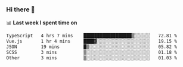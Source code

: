 ### Hi there 👋

<!--
**DBvc/DBvc** is a ✨ _special_ ✨ repository because its `README.md` (this file) appears on your GitHub profile.

Here are some ideas to get you started:

- 🔭 I’m currently working on ...
- 🌱 I’m currently learning ...
- 👯 I’m looking to collaborate on ...
- 🤔 I’m looking for help with ...
- 💬 Ask me about ...
- 📫 How to reach me: ...
- 😄 Pronouns: ...
- ⚡ Fun fact: ...
-->

📊 **Last week I spent time on**
<!--START_SECTION:waka-->

```txt
TypeScript   4 hrs 7 mins    ██████████████████▒░░░░░░   72.81 %
Vue.js       1 hr 4 mins     ████▓░░░░░░░░░░░░░░░░░░░░   19.15 %
JSON         19 mins         █▒░░░░░░░░░░░░░░░░░░░░░░░   05.82 %
SCSS         3 mins          ▒░░░░░░░░░░░░░░░░░░░░░░░░   01.18 %
Other        3 mins          ▒░░░░░░░░░░░░░░░░░░░░░░░░   01.03 %
```

<!--END_SECTION:waka-->
